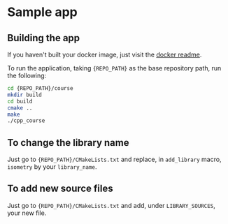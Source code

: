 # Sample app

## Building the app

If you haven't built your docker image, just visit the [docker readme](../docker/README.md).

To run the application, taking `{REPO_PATH}` as the base repository path, run the following:

```bash
cd {REPO_PATH}/course
mkdir build
cd build
cmake ..
make
./cpp_course
```

## To change the library name

Just go to `{REPO_PATH}/CMakeLists.txt` and replace, in `add_library` macro,
`isometry` by your `library_name`.

## To add new source files

Just go to `{REPO_PATH}/CMakeLists.txt` and add, under `LIBRARY_SOURCES`, your
new file.
